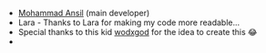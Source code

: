- [Mohammad Ansil](https://github.com/MasterOfBrokenLogic) (main developer)
- Lara - Thanks to Lara for making my code more readable...
- Special thanks to this kid [wodxgod](https://github.com/wodxgod) for the idea to create this 😂
- 
